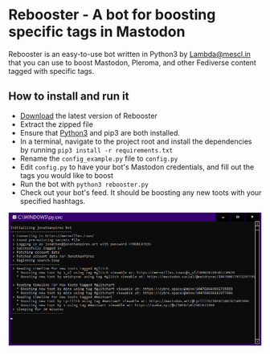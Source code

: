 Rebooster - A bot for boosting specific tags in Mastodon
==========================================================

Rebooster is an easy-to-use bot written in Python3 by [Lambda@mescl.in](https://mescl.in/Lambda) that you can use to boost Mastodon, Pleroma, and other Fediverse content tagged with specific tags. 


How to install and run it
-------------------------

* [Download](https://github.com/Lambdanaut/Rebooster/archive/master.zip) the latest version of Rebooster
* Extract the zipped file
* Ensure that [Python3](https://www.python.org/) and pip3 are both installed. 
* In a terminal, navigate to the project root and install the dependencies by running `pip3 install -r requirements.txt`
* Rename the `config_example.py` file to `config.py` 
* Edit `config.py` to have your bot's Mastodon credentials, and fill out the tags you would like to boost
* Run the bot with `python3 rebooster.py`
* Check out your bot's feed. It should be boosting any new toots with your specified hashtags.


![Rebooster running in Windows](https://github.com/Lambdanaut/Rebooster/blob/master/screenshots/jonathanpiresbot.png)
